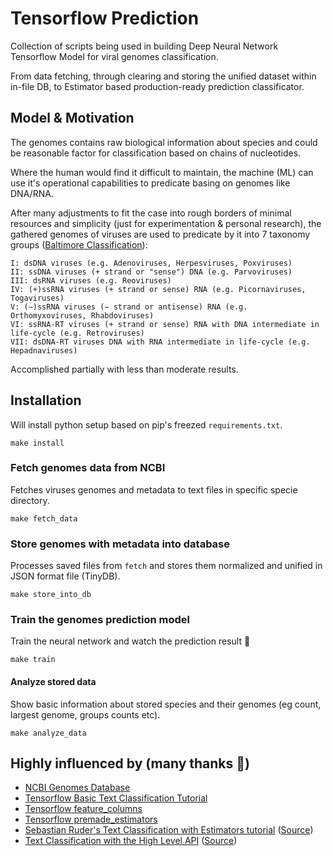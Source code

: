 # Tensorflow Prediction
Collection of scripts being used in building Deep Neural Network Tensorflow Model for viral genomes classification.
 
 From data fetching, through clearing and storing the unified dataset within in-file DB, to Estimator based production-ready prediction classificator.

## Model & Motivation

The genomes contains raw biological information about species and could be reasonable factor for classification based on chains of nucleotides.

Where the human would find it difficult to maintain, the machine (ML) can use it's operational capabilities to predicate basing on genomes like DNA/RNA.

After many adjustments to fit the case into rough borders of minimal resources and simplicity (just for experimentation & personal research), the gathered genomes of viruses are used to predicate by it into 7 taxonomy groups ([Baltimore Classification](https://en.wikipedia.org/wiki/Virus#Classification)):

```
I: dsDNA viruses (e.g. Adenoviruses, Herpesviruses, Poxviruses)
II: ssDNA viruses (+ strand or "sense") DNA (e.g. Parvoviruses)
III: dsRNA viruses (e.g. Reoviruses)
IV: (+)ssRNA viruses (+ strand or sense) RNA (e.g. Picornaviruses, Togaviruses)
V: (−)ssRNA viruses (− strand or antisense) RNA (e.g. Orthomyxoviruses, Rhabdoviruses)
VI: ssRNA-RT viruses (+ strand or sense) RNA with DNA intermediate in life-cycle (e.g. Retroviruses)
VII: dsDNA-RT viruses DNA with RNA intermediate in life-cycle (e.g. Hepadnaviruses)
```

Accomplished partially with less than moderate results.

## Installation

Will install python setup based on pip's freezed `requirements.txt`.

```
make install
```

### Fetch genomes data from NCBI
Fetches viruses genomes and metadata to text files in specific specie directory.

```
make fetch_data
```

### Store genomes with metadata into database
Processes saved files from `fetch` and stores them normalized and unified in JSON format file (TinyDB).

```
make store_into_db
```

### Train the genomes prediction model
Train the neural network and watch the prediction result 👊

```
make train
```

#### Analyze stored data
Show basic information about stored species and their genomes (eg count, largest genome, groups counts etc).

```
make analyze_data
```

## Highly influenced by (many thanks 👏) 

- [NCBI Genomes Database](https://www.ncbi.nlm.nih.gov/nuccore/176120924)
- [Tensorflow Basic Text Classification Tutorial](https://www.tensorflow.org/tutorials/keras/basic_text_classification)
- [Tensorflow feature_columns](https://www.tensorflow.org/guide/feature_columns)
- [Tensorflow premade_estimators](https://www.tensorflow.org/guide/premade_estimators)
- [Sebastian Ruder's Text Classification with Estimators tutorial](http://ruder.io/text-classification-tensorflow-estimators/) ([Source](https://github.com/eisenjulian/nlp_estimator_tutorial/blob/master/nlp_estimators.py))
- [Text Classification with the High Level API](https://medium.com/quantitative-technologies/text-classification-with-the-high-level-tensorflow-api-390809987a4f) ([Source](https://github.com/quantitative-technologies/tensorflow-text-classification/blob/master/perceptron.py))

